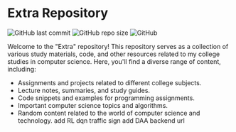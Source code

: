# Extra Repository 

![GitHub last commit](https://img.shields.io/github/last-commit/yourusername/extra)
![GitHub repo size](https://img.shields.io/github/repo-size/yourusername/extra)
![GitHub](https://img.shields.io/github/license/yourusername/extra)

Welcome to the "Extra" repository! This repository serves as a collection of various study materials, code, and other resources related to my college studies in computer science. Here, you'll find a diverse range of content, including:

- Assignments and projects related to different college subjects.
- Lecture notes, summaries, and study guides.
- Code snippets and examples for programming assignments.
- Important computer science topics and algorithms.
- Random content related to the world of computer science and technology.
add RL dqn traffic sign
add DAA
backend url 
